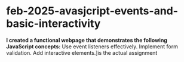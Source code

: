 # feb-2025-avasjcript-events-and-basic-interactivity

**I created a functional webpage that demonstrates the following JavaScript concepts:**
Use event listeners effectively. Implement form validation. Add interactive elements.]is the actual assignment
